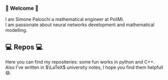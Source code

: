 ### 👋 Welcome 👋

I am Simone Paloschi a mathematical engineer at PoliMi.  
I am passionate about neural networks development and mathematical modelling.

## 💻 Repos 💻
Here you can find my repositeries: some fun works in python and C++.  
Also I've written in $\LaTeX$ university notes, I hope you find them helpfull😄.


<!--
**Palpal16/Palpal16** is a ✨ _special_ ✨ repository because its `README.md` (this file) appears on your GitHub profile.

Here are some ideas to get you started:

- 🔭 I’m currently working on ...
- 🌱 I’m currently learning ...
- 👯 I’m looking to collaborate on ...
- 🤔 I’m looking for help with ...
- 💬 Ask me about ...
- 📫 How to reach me: ...
- 😄 Pronouns: ...
- ⚡ Fun fact: ...
-->

